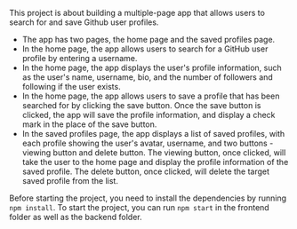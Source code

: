 This project is about building a multiple-page app that allows users to search for and save Github user profiles. 

* The app has two pages, the home page and the saved profiles page.
* In the home page, the app allows users to search for a GitHub user profile by entering a username.
* In the home page, the app displays the user's profile information, such as the user's name, username, bio, and the number of followers and following if the user exists.
* In the home page, the app allows users to save a profile that has been searched for by clicking the save button. Once the save button is clicked, the app will save the profile information, and display a check mark in the place of the save button.
* In the saved profiles page, the app displays a list of saved profiles, with each profile showing the user's avatar, username, and two buttons - viewing button and delete button. The viewing button, once clicked, will take the user to the home page and display the profile information of the saved profile. The delete button, once clicked, will delete the target saved profile from the list.

  
Before starting the project, you need to install the dependencies by running `npm install`. To start the project, you can run `npm start` in the frontend folder as well as the backend folder.
